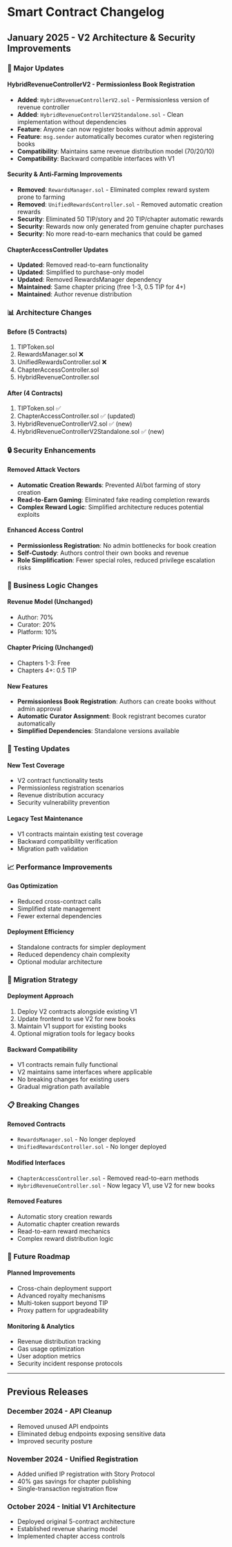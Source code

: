 # Smart Contract Changelog

## January 2025 - V2 Architecture & Security Improvements

### 🚀 Major Updates

#### HybridRevenueControllerV2 - Permissionless Book Registration
- **Added**: `HybridRevenueControllerV2.sol` - Permissionless version of revenue controller
- **Added**: `HybridRevenueControllerV2Standalone.sol` - Clean implementation without dependencies
- **Feature**: Anyone can now register books without admin approval
- **Feature**: `msg.sender` automatically becomes curator when registering books
- **Compatibility**: Maintains same revenue distribution model (70/20/10)
- **Compatibility**: Backward compatible interfaces with V1

#### Security & Anti-Farming Improvements
- **Removed**: `RewardsManager.sol` - Eliminated complex reward system prone to farming
- **Removed**: `UnifiedRewardsController.sol` - Removed automatic creation rewards
- **Security**: Eliminated 50 TIP/story and 20 TIP/chapter automatic rewards
- **Security**: Rewards now only generated from genuine chapter purchases
- **Security**: No more read-to-earn mechanics that could be gamed

#### ChapterAccessController Updates
- **Updated**: Removed read-to-earn functionality
- **Updated**: Simplified to purchase-only model
- **Updated**: Removed RewardsManager dependency
- **Maintained**: Same chapter pricing (free 1-3, 0.5 TIP for 4+)
- **Maintained**: Author revenue distribution

### 📊 Architecture Changes

#### Before (5 Contracts)
1. TIPToken.sol
2. RewardsManager.sol ❌
3. UnifiedRewardsController.sol ❌
4. ChapterAccessController.sol
5. HybridRevenueController.sol

#### After (4 Contracts)
1. TIPToken.sol ✅
2. ChapterAccessController.sol ✅ (updated)
3. HybridRevenueControllerV2.sol ✅ (new)
4. HybridRevenueControllerV2Standalone.sol ✅ (new)

### 🔒 Security Enhancements

#### Removed Attack Vectors
- **Automatic Creation Rewards**: Prevented AI/bot farming of story creation
- **Read-to-Earn Gaming**: Eliminated fake reading completion rewards
- **Complex Reward Logic**: Simplified architecture reduces potential exploits

#### Enhanced Access Control
- **Permissionless Registration**: No admin bottlenecks for book creation
- **Self-Custody**: Authors control their own books and revenue
- **Role Simplification**: Fewer special roles, reduced privilege escalation risks

### 🎯 Business Logic Changes

#### Revenue Model (Unchanged)
- Author: 70%
- Curator: 20% 
- Platform: 10%

#### Chapter Pricing (Unchanged)
- Chapters 1-3: Free
- Chapters 4+: 0.5 TIP

#### New Features
- **Permissionless Book Registration**: Authors can create books without admin approval
- **Automatic Curator Assignment**: Book registrant becomes curator automatically
- **Simplified Dependencies**: Standalone versions available

### 🧪 Testing Updates

#### New Test Coverage
- V2 contract functionality tests
- Permissionless registration scenarios
- Revenue distribution accuracy
- Security vulnerability prevention

#### Legacy Test Maintenance
- V1 contracts maintain existing test coverage
- Backward compatibility verification
- Migration path validation

### 📈 Performance Improvements

#### Gas Optimization
- Reduced cross-contract calls
- Simplified state management
- Fewer external dependencies

#### Deployment Efficiency
- Standalone contracts for simpler deployment
- Reduced dependency chain complexity
- Optional modular architecture

### 🔄 Migration Strategy

#### Deployment Approach
1. Deploy V2 contracts alongside existing V1
2. Update frontend to use V2 for new books
3. Maintain V1 support for existing books
4. Optional migration tools for legacy books

#### Backward Compatibility
- V1 contracts remain fully functional
- V2 maintains same interfaces where applicable
- No breaking changes for existing users
- Gradual migration path available

### 📋 Breaking Changes

#### Removed Contracts
- `RewardsManager.sol` - No longer deployed
- `UnifiedRewardsController.sol` - No longer deployed

#### Modified Interfaces
- `ChapterAccessController.sol` - Removed read-to-earn methods
- `HybridRevenueController.sol` - Now legacy V1, use V2 for new books

#### Removed Features
- Automatic story creation rewards
- Automatic chapter creation rewards
- Read-to-earn reward mechanics
- Complex reward distribution logic

### 🎯 Future Roadmap

#### Planned Improvements
- Cross-chain deployment support
- Advanced royalty mechanisms
- Multi-token support beyond TIP
- Proxy pattern for upgradeability

#### Monitoring & Analytics
- Revenue distribution tracking
- Gas usage optimization
- User adoption metrics
- Security incident response protocols

---

## Previous Releases

### December 2024 - API Cleanup
- Removed unused API endpoints
- Eliminated debug endpoints exposing sensitive data
- Improved security posture

### November 2024 - Unified Registration
- Added unified IP registration with Story Protocol
- 40% gas savings for chapter publishing
- Single-transaction registration flow

### October 2024 - Initial V1 Architecture
- Deployed original 5-contract architecture
- Established revenue sharing model
- Implemented chapter access controls